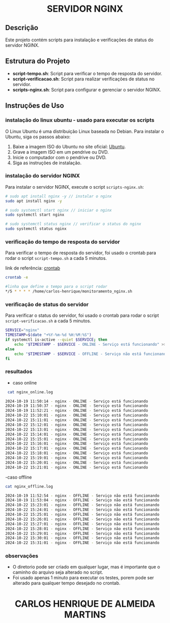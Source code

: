 <h1 align="center">SERVIDOR NGINX</h1>

## Descrição

Este projeto contém scripts para instalação e verificações de status do servidor NGINX.

## Estrutura do Projeto

- **script-tempo.sh**: Script para verificar o tempo de resposta do servidor.
- **script-verificacao.sh**: Script para realizar verificações de status no servidor.
- **scripts-nginx.sh**: Script para configurar e gerenciar o servidor NGINX.

## Instruções de Uso

### instalação do linux ubuntu - usado para executar os scripts

O Linux Ubuntu é uma distribuição Linux baseada no Debian. Para instalar o Ubuntu, siga os passos abaixo:

1. Baixe a imagem ISO do Ubuntu no site oficial: [Ubuntu](https://ubuntu.com/download/desktop).
2. Grave a imagem ISO em um pendrive ou DVD.
3. Inicie o computador com o pendrive ou DVD.
4. Siga as instruções de instalação.

### instalação do servidor NGINX

Para instalar o servidor NGINX, execute o script `scripts-nginx.sh`:

```bash
# sudo apt install nginx -y // instalar o nginx
sudo apt install nginx -y

# sudo systemctl start nginx // iniciar o nginx
sudo systemctl start nginx 

# sudo systemctl status nginx // verificar o status do nginx
sudo systemctl status nginx 

```

### verificação do tempo de resposta do servidor

Para verificar o tempo de resposta do servidor, foi usado o crontab para rodar o script `script-tempo.sh` a cada 5 minutos.

link de referência: [crontab](https://docs.oracle.com/pt-br/learn/ol-crontab/)

```bash
crontab -e

#linha que define o tempo para o script rodar
*/5 * * * * /home/carlos-henrique/monitoramento_nginx.sh

```

### verificação de status do servidor

Para verificar o status do servidor, foi usado o crontab para rodar o script `script-verificacao.sh` a cada 5 minutos.

```bash 
SERVICE="nginx"
TIMESTAMP=$(date "+%Y-%m-%d %H:%M:%S")
if systemctl is-active --quiet $SERVICE; then
    echo "$TIMESTAMP - $SERVICE - ONLINE - Serviço está funcionando" >> ~/nginx_online.log
else
    echo "$TIMESTAMP - $SERVICE - OFFLINE - Serviço não está funcionando" >> ~/nginx_offline.log
fi
```

### resultados
- caso online 

```bash
 cat nginx_online.log
```

```bash
2024-10-19 11:50:14 - nginx - ONLINE - Serviço está funcionando
2024-10-19 11:50:37 - nginx - ONLINE - Serviço está funcionando
2024-10-19 11:52:21 - nginx - ONLINE - Serviço está funcionando
2024-10-22 15:10:01 - nginx - ONLINE - Serviço está funcionando
2024-10-22 15:11:01 - nginx - ONLINE - Serviço está funcionando
2024-10-22 15:12:01 - nginx - ONLINE - Serviço está funcionando
2024-10-22 15:13:01 - nginx - ONLINE - Serviço está funcionando
2024-10-22 15:14:01 - nginx - ONLINE - Serviço está funcionando
2024-10-22 15:15:01 - nginx - ONLINE - Serviço está funcionando
2024-10-22 15:16:01 - nginx - ONLINE - Serviço está funcionando
2024-10-22 15:17:01 - nginx - ONLINE - Serviço está funcionando
2024-10-22 15:18:01 - nginx - ONLINE - Serviço está funcionando
2024-10-22 15:19:01 - nginx - ONLINE - Serviço está funcionando
2024-10-22 15:20:01 - nginx - ONLINE - Serviço está funcionando
2024-10-22 15:21:01 - nginx - ONLINE - Serviço está funcionando

```

-caso offline

```bash
cat nginx_offline.log
```

```bash
2024-10-19 11:52:54 - nginx - OFFLINE - Serviço não está funcionando
2024-10-19 11:53:04 - nginx - OFFLINE - Serviço não está funcionando
2024-10-22 15:23:01 - nginx - OFFLINE - Serviço não está funcionando
2024-10-22 15:24:01 - nginx - OFFLINE - Serviço não está funcionando
2024-10-22 15:25:01 - nginx - OFFLINE - Serviço não está funcionando
2024-10-22 15:26:01 - nginx - OFFLINE - Serviço não está funcionando
2024-10-22 15:27:01 - nginx - OFFLINE - Serviço não está funcionando
2024-10-22 15:28:01 - nginx - OFFLINE - Serviço não está funcionando
2024-10-22 15:29:01 - nginx - OFFLINE - Serviço não está funcionando
2024-10-22 15:30:01 - nginx - OFFLINE - Serviço não está funcionando
2024-10-22 15:31:01 - nginx - OFFLINE - Serviço não está funcionando

```
### observações

- O diretorio pode ser criado em qualquer lugar, mas é importante que o caminho do arquivo seja alterado no script.
- Foi usado apenas 1 minuto para executar os testes, porem pode ser alterado para qualquer tempo desejado no crontab.

<h1 align=center>CARLOS HENRIQUE DE ALMEIDA MARTINS<h1>

